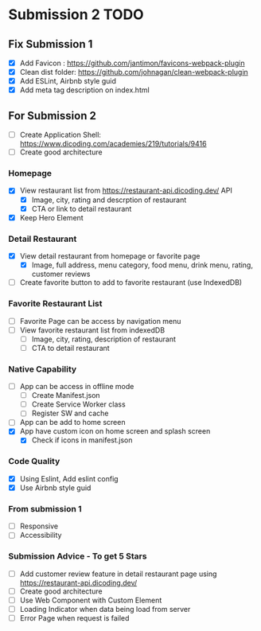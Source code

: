 # Submission 2 TODO

## Fix Submission 1

- [x] Add Favicon : https://github.com/jantimon/favicons-webpack-plugin
- [x] Clean dist folder: https://github.com/johnagan/clean-webpack-plugin
- [x] Add ESLint, Airbnb style guid
- [x] Add meta tag description on index.html

## For Submission 2

- [ ] Create Application Shell: https://www.dicoding.com/academies/219/tutorials/9416
- [ ] Create good architecture

### Homepage

- [x] View restaurant list from https://restaurant-api.dicoding.dev/ API
  - [x] Image, city, rating and descrption of restaurant
  - [x] CTA or link to detail restaurant
- [x] Keep Hero Element

### Detail Restaurant

- [x] View detail restaurant from homepage or favorite page
  - [x] Image, full address, menu category, food menu, drink menu, rating, customer reviews
- [ ] Create favorite button to add to favorite restaurant (use IndexedDB)

### Favorite Restaurant List

- [ ] Favorite Page can be access by navigation menu
- [ ] View favorite restaurant list from indexedDB
  - [ ] Image, city, rating, description of restaurant
  - [ ] CTA to detail restaurant

### Native Capability

- [ ] App can be access in offline mode
  - [ ] Create Manifest.json
  - [ ] Create Service Worker class
  - [ ] Register SW and cache
- [ ] App can be add to home screen
- [x] App have custom icon on home screen and splash screen
  - [x] Check if icons in manifest.json

### Code Quality

- [x] Using Eslint, Add eslint config
- [x] Use Airbnb style guid

### From submission 1

- [ ] Responsive
- [ ] Accessibility

### Submission Advice - To get 5 Stars

- [ ] Add customer review feature in detail restaurant page using https://restaurant-api.dicoding.dev/
- [ ] Create good architecture
- [ ] Use Web Component with Custom Element
- [ ] Loading Indicator when data being load from server
- [ ] Error Page when request is failed
